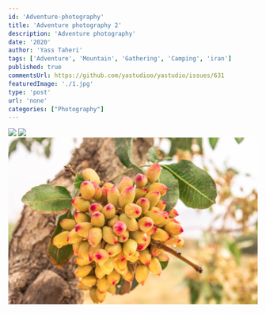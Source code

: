 ```yaml
---
id: 'Adventure-photography'
title: 'Adventure photography 2'
description: 'Adventure photography'
date: '2020'
author: 'Yass Taheri'
tags: ['Adventure', 'Mountain', 'Gathering', 'Camping', 'iran']
published: true
commentsUrl: https://github.com/yastudioo/yastudio/issues/631
featuredImage: './1.jpg'
type: 'post'
url: 'none'
categories: ["Photography"]
---
```

![](./1.jpg)
![](./4.jpg)
![](./5.jpg)
